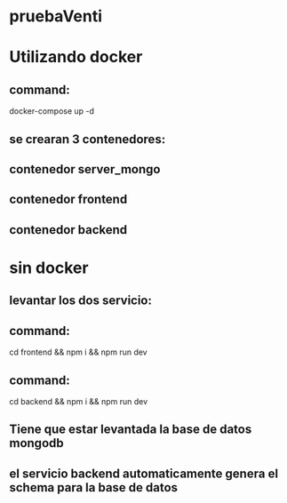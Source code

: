 # pruebaVenti
# Utilizando docker
## command:
docker-compose up -d

## se crearan 3 contenedores:
## contenedor server_mongo
## contenedor frontend
## contenedor backend

# sin docker

## levantar los dos servicio:
## command:
cd frontend &&
npm i &&
npm run dev

## command:
cd backend &&
npm i &&
npm run dev

## Tiene que estar levantada la base de datos mongodb
## el servicio backend automaticamente genera el schema para la base de datos
